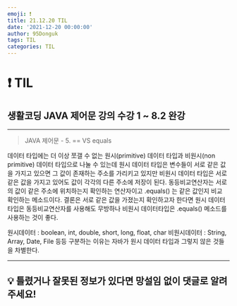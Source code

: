 ```yaml
---
emoji: ❗
title: 21.12.20 TIL
date: '2021-12-20 00:00:00'
author: 95Donguk
tags: TIL
categories: TIL
---
```


# ❗ TIL

## 생활코딩 JAVA 제어문 강의 수강 1 ~ 8.2 완강
***
>JAVA 제어문 - 5. == VS equals

데이터 타입에는 더 이상 쪼갤 수 없는 원시(primitive) 데이터 타입과 비원시(non primitive) 데이터 타입으로 나눌 수 있는데 원시 데이터 타입은 변수들이 서로 같은 값을 가지고 있으면 그 값이 존재하는 주소를 가리키고 있지만 비원시 데이터 타입은 서로 같은 값을 가지고 있어도 값이 각각의 다른 주소에 저장이 된다. 동등비교연산자는 서로의 값이 같은 주소에 위치하는지 확인하는 연산자이고 .equals() 는 같은 값인지 비교 확인하는 메소드이다. 결론은 서로 같은 값을 가졌는지 확인하고자 한다면 원시 데이터타입은 동등비교연산자를 사용해도 무방하나 비원시 데이터타입은 .equals() 메소드를 사용하는 것이 좋다.

원시데이터 : boolean, int, double, short, long, float, char
비원시데이터 : String, Array, Date, File 등등
구분하는 이유는 자바가 원시 데이터 타입과 그렇지 않은 것들을 차별한다.
***
## 💡 틀렸거나 잘못된 정보가 있다면 망설임 없이 댓글로 알려주세요!

